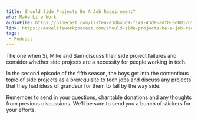 ```yaml
---
title: Should Side Projects Be A Job Requirement?
who: Make Life Work
audioFile: https://pinecast.com/listen/e3db4bd9-f149-43d8-adf0-0d081765e1e2.mp3
link: https://makelifeworkpodcast.com/should-side-projects-be-a-job-requirement/
tags:
 - Podcast
---
```


The one when Si, Mike and Sam discuss their side project failures and consider whether side projects are a necessity for people working in tech.

In the second episode of the fifth season, the boys get into the contentious topic of side projects as a prerequisite to tech jobs and discuss any projects that they had ideas of grandeur for them to fall by the way side.

Remember to send in your questions, charitable donations and any thoughts from previous discussions. We'll be sure to send you a bunch of stickers for your efforts.
